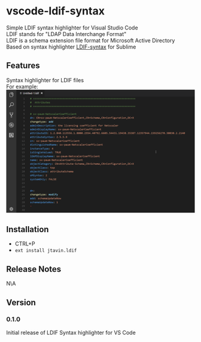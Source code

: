 # vscode-ldif-syntax

Simple LDIF syntax highlighter for Visual Studio Code  
LDIF stands for "LDAP Data Interchange Format"  
LDIF is a schema extension file format for Microsoft Active Directory  
Based on syntax highlighter [LDIF-syntax](https://github.com/FlashSystems/LDIF-Syntax) for Sublime

## Features

Syntax highlighter for LDIF files  
For example:
![ldif syntax file example](/images/ldif-syntax.png)

## Installation

- CTRL+P
- `ext install jtavin.ldif`

## Release Notes

N\A

## Version

### 0.1.0

Initial release of LDIF Syntax highlighter for VS Code
